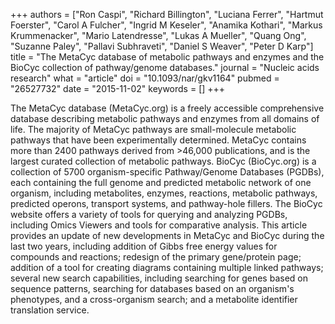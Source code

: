 +++
authors = ["Ron Caspi", "Richard Billington", "Luciana Ferrer", "Hartmut Foerster", "Carol A Fulcher", "Ingrid M Keseler", "Anamika Kothari", "Markus Krummenacker", "Mario Latendresse", "Lukas A Mueller", "Quang Ong", "Suzanne Paley", "Pallavi Subhraveti", "Daniel S Weaver", "Peter D Karp"]
title = "The MetaCyc database of metabolic pathways and enzymes and the BioCyc collection of pathway/genome databases."
journal = "Nucleic acids research"
what = "article"
doi = "10.1093/nar/gkv1164"
pubmed = "26527732"
date = "2015-11-02"
keywords = []
+++

The MetaCyc database (MetaCyc.org) is a freely accessible comprehensive database describing metabolic pathways and enzymes from all domains of life. The majority of MetaCyc pathways are small-molecule metabolic pathways that have been experimentally determined. MetaCyc contains more than 2400 pathways derived from >46,000 publications, and is the largest curated collection of metabolic pathways. BioCyc (BioCyc.org) is a collection of 5700 organism-specific Pathway/Genome Databases (PGDBs), each containing the full genome and predicted metabolic network of one organism, including metabolites, enzymes, reactions, metabolic pathways, predicted operons, transport systems, and pathway-hole fillers. The BioCyc website offers a variety of tools for querying and analyzing PGDBs, including Omics Viewers and tools for comparative analysis. This article provides an update of new developments in MetaCyc and BioCyc during the last two years, including addition of Gibbs free energy values for compounds and reactions; redesign of the primary gene/protein page; addition of a tool for creating diagrams containing multiple linked pathways; several new search capabilities, including searching for genes based on sequence patterns, searching for databases based on an organism's phenotypes, and a cross-organism search; and a metabolite identifier translation service.